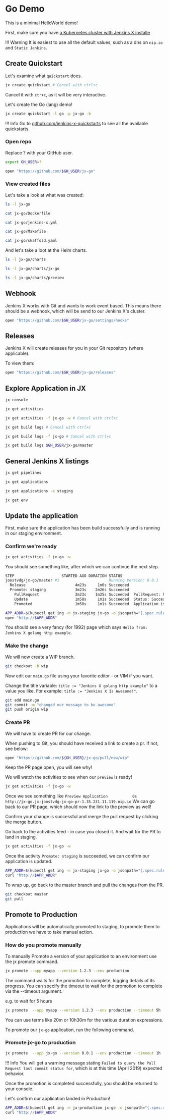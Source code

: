 # Go Demo

This is a minimal HelloWorld demo!

First, make sure you have [a Kubernetes cluster with Jenkins X installe](/install/#install-jx-w-cluster)

!!! Warning
    It is easiest to use all the default values, such as a dns on `nip.io` and `Static Jenkins`.

## Create Quickstart

Let's examine what `quickstart` does.

```bash
jx create quickstart # Cancel with ctrl+c
```

Cancel it with `ctr+c`, as it will be very interactive.

Let's create the Go (lang) demo!

```bash
jx create quickstart -l go -p jx-go -b
```

!!! Info
    Go to [github.com/jenkins-x-quickstarts](https://github.com/jenkins-x-quickstarts) to see all the available quickstarts.

### Open repo

Replace ? with your GitHub user.

```bash
export GH_USER=?
```

```bash
open "https://github.com/$GH_USER/jx-go"
```

### View created files

Let's take a look at what was created:

```bash
ls -l jx-go
```

```bash tab="Dockerfile"
cat jx-go/Dockerfile
```

```bash tab="pipeline"
cat jx-go/jenkins-x.yml
```

```bash tab="Makefile"
cat jx-go/Makefile
```

```bash tab="Skaffold"
cat jx-go/skaffold.yaml
```

And let's take a loot at the Helm charts.

```bash tab="Charts root"
ls -l jx-go/charts
```

```bash tab="Application Chart"
ls -l jx-go/charts/jx-go
```

```bash tab="Preview Chart"
ls -l jx-go/charts/preview
```

## Webhook

Jenkins X works with Git and wants to work event based.
This means there should be a webhook, which will be send to our Jenkins X's cluster.

```bash
open "https://github.com/$GH_USER/jx-go/settings/hooks"
```

## Releases

Jenkins X will create releases for you in your Git repository (where applicable).

To view them:

```bash
open "https://github.com/$GH_USER/jx-go/releases"
```

## Explore Application in JX

```bash tab="Jenkins UI"
jx console
```

```bash tab="Activities"
jx get activities
```

```bash tab="Acitivites jx-go"
jx get activities -f jx-go -w # Cancel with ctrl+c
```

```bash tab="Build Logs"
jx get build logs # Cancel with ctrl+c
```

```bash tab="Build Logs jx-go"
jx get build logs -f jx-go # Cancel with ctrl+c
```

```bash tab="Build Logs of Job"
jx get build logs $GH_USER/jx-go/master
```

## General Jenkins X listings

```bash tab="Pipelines"
jx get pipelines
```

```bash tab="Applications"
jx get applications
```

```bash tab="Applications in Env"
jx get applications -e staging
```

```bash tab="Environments"
jx get env
```

## Update the application

First, make sure the application has been build successfully and is running in our staging environment.

### Confirm we're ready

```bash
jx get activities -f jx-go -w
```

You should see something like, after which we can continue the next step.

```bash
STEP                     STARTED AGO DURATION STATUS
joostvdg/jx-go/master #1                      Running Version: 0.0.1
  Release                      4m23s     1m0s Succeeded
  Promote: staging             3m23s    2m26s Succeeded
    PullRequest                3m23s    1m25s Succeeded  PullRequest: https://github.com/joostvdg/environment-jx-staging/pull/1 Merge SHA: f602fd78694fcfef7b59b27469e0e2b8538e1bb7
    Update                     1m58s     1m1s Succeeded  Status: Success at: http://jenkins.jx.35.231.11.119.nip.io/job/joostvdg/job/environment-jx-staging/job/master/2/display/redirect
    Promoted                   1m58s     1m1s Succeeded  Application is at: http://jx-go.jx-staging.35.231.11.119.nip.io
```

```bash
APP_ADDR=$(kubectl get ing -n jx-staging jx-go -o jsonpath="{.spec.rules[0].host}")
open "http://$APP_ADDR"
```

You should see a very fancy (for 1992) page which says `Hello from:  Jenkins X golang http example`.

### Make the change

We will now create a WIP branch.

```bash
git checkout -b wip
```

Now edit our `main.go` file using your favorite editor - or VIM if you want.

Change the title variable: `title := "Jenkins X golang http example"` to a value you like. For example: `title := "Jenkins X Is Awesome!"`.

```bash
git add main.go
git commit -m "changed our message to be awesome"
git push origin wip
```

### Create PR

We will have to create PR for our change.

When pushing to Git, you should have received a link to create a pr.
If not, see below:

```bash
open "https://github.com/${GH_USER}/jx-go/pull/new/wip"
```

Keep the PR page open, you will see why!

We will watch the activities to see when our `preview` is ready!

```bash
jx get activities -f jx-go -w
```

Once we see something like `Preview Application           0s           http://jx-go.jx-joostvdg-jx-go-pr-1.35.231.11.119.nip.io`
We can go back to our PR page, which should now the link to the preview as well!

Confirm your change is successful and merge the pull request by clicking the merge button.

Go back to the activities feed - in case you closed it. And wait for the PR to land in staging.

```bash
jx get activities -f jx-go -w
```

Once the activity `Promote: staging` is succeeded, we can confirm our application is updated.

```bash
APP_ADDR=$(kubectl get ing -n jx-staging jx-go -o jsonpath="{.spec.rules[0].host}")
curl "http://$APP_ADDR"
```

To wrap up, go back to the master branch and pull the changes from the PR.

```bash
git checkout master
git pull
```

## Promote to Production

Applications will be automatically promoted to staging, to promote them to production we have to take manual action.

### How do you promote manually

To manually Promote a version of your application to an environment use the jx promote command.

```bash
jx promote --app myapp --version 1.2.3 --env production
```

The command waits for the promotion to complete, logging details of its progress. You can specify the timeout to wait for the promotion to complete via the --timeout argument.

e.g. to wait for 5 hours

```bash
jx promote  --app myapp --version 1.2.3 --env production --timeout 5h
```

You can use terms like 20m or 10h30m for the various duration expressions.

To promote our `jx-go` application, run the following command.

### Promote jx-go to production

```bash
jx promote  --app jx-go --version 0.0.1 --env production --timeout 1h
```

!!! Info
    You will get a warning message stating `Failed to query the Pull Request last commit status for`, which is at this time (April 2019) expected behavior.

Once the promotion is completed successfully, you should be returned to your console.

Let's confirm our application landed in Production!

```bash
APP_ADDR=$(kubectl get ing -n jx-production jx-go -o jsonpath="{.spec.rules[0].host}")
curl "http://$APP_ADDR"
```